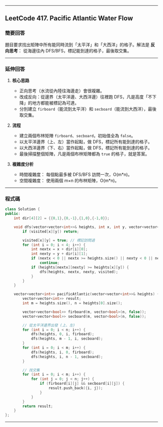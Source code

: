 

---

## LeetCode 417. Pacific Atlantic Water Flow

### 簡要回答

題目要求找出矩陣中所有能同時流到「太平洋」和「大西洋」的格子。解法是 **反向思考**：
從海邊往內 DFS/BFS，標記能到達的格子，最後取交集。

---

### 延伸回答

1. **核心思路**

   * 正向思考（水流從內陸往海邊走）會很複雜。
   * 改成反向：從邊界（太平洋邊、大西洋邊）往裡跑 DFS，凡是高度「不下降」的地方都能被標記為可達。
   * 分別建立 `firboard`（能流到太平洋）和 `secboard`（能流到大西洋），最後取交集。

2. **流程**

   * 建立兩個布林矩陣 `firboard`、`secboard`，初始值全為 `false`。
   * 以太平洋邊界（上、左）當作起點，做 DFS，標記所有能到達的格子。
   * 以大西洋邊界（下、右）當作起點，做 DFS，標記所有能到達的格子。
   * 最後掃描整個矩陣，凡是兩個布林矩陣都為 `true` 的格子，就是答案。

3. **複雜度分析**

   * 時間複雜度：
     每個點最多被 DFS/BFS 訪問一次，O(m\*n)。
   * 空間複雜度：
     使用兩個 m×n 的布林矩陣，O(m\*n)。

---

### 程式碼

```cpp
class Solution {
public:
    int dir[4][2] = {{0,1},{0,-1},{1,0},{-1,0}};

    void dfs(vector<vector<int>>& heights, int x, int y, vector<vector<bool>>& visited) {
        if (visited[x][y]) return;

        visited[x][y] = true; // 標記訪問過
        for (int i = 0; i < 4; i++) {
            int nextx = x + dir[i][0];
            int nexty = y + dir[i][1];
            if (nextx < 0 || nextx >= heights.size() || nexty < 0 || nexty >= heights[0].size())
                continue;
            if (heights[nextx][nexty] >= heights[x][y]) {
                dfs(heights, nextx, nexty, visited);
            }
        }
    }

    vector<vector<int>> pacificAtlantic(vector<vector<int>>& heights) {
        vector<vector<int>> result;
        int m = heights.size(), n = heights[0].size();

        vector<vector<bool>> firboard(m, vector<bool>(n, false));
        vector<vector<bool>> secboard(m, vector<bool>(n, false));

        // 從太平洋邊界出發 (上、左)
        for (int i = 0; i < n; i++) {
            dfs(heights, 0, i, firboard);
            dfs(heights, m - 1, i, secboard);
        }
        for (int i = 0; i < m; i++) {
            dfs(heights, i, 0, firboard);
            dfs(heights, i, n - 1, secboard);
        }

        // 找交集
        for (int i = 0; i < m; i++) {
            for (int j = 0; j < n; j++) {
                if (firboard[i][j] && secboard[i][j]) {
                    result.push_back({i, j});
                }
            }
        }
        return result;
    }
};
```

---

